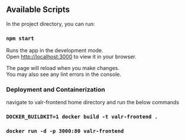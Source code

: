 
## Available Scripts

In the project directory, you can run:

### `npm start`

Runs the app in the development mode.\
Open [http://localhost:3000](http://localhost:3000) to view it in your browser.

The page will reload when you make changes.\
You may also see any lint errors in the console.


### Deployment and Containerization

navigate to valr-frontend home directory and run the below commands

### `DOCKER_BUILDKIT=1 docker build -t valr-frontend .`
### `docker run -d -p 3000:80 valr-frontend`

